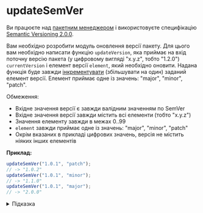 # updateSemVer

Ви працюєте над [пакетним менеджером](https://uk.wikipedia.org/wiki/Система_керування_пакунками) і використовуєте специфікацію [Semantic Versioning 2.0.0](https://semver.org/spec/v2.0.0.html).

Вам необхідно розробити модуль оновлення версії пакету. Для цього вам необхідно написати функцію `updateVersion`, яка приймає на вхід поточну версію пакета (у цифровому вигляді "x.y.z", тобто "1.2.0") `currentVersion` і елемент версії `element`, який необхідно оновити. Надана функція буде завжди [інкрементувати](https://uk.wikipedia.org/wiki/Оператори_інкременту_та_декременту) (збільшувати на один) заданий елемент версії. Елемент приймає одне із значень: "major", "minor", "patch".

Обмеження:

- Вхідне значення версії є завжди валідним значенням по SemVer
- Вхідне значення версії завжди містить всі елементи (тобто "x.y.z")
- Значення елементу завжди в межах 0..99
- `element` завжди приймає одне із значень: "major", "minor", "patch"
- Окрім вказаних в прикладі цифрових значень, версія не містить ніяких інших елементів

**Приклад:**

```js
updateSemVer("1.0.1", "patch");
// -> "1.0.2"
updateSemVer("1.0.1", "minor");
// -> "1.1.0"
updateSemVer("1.0.1", "major");
// -> "2.0.0"
```

<details>
  <summary>Підказка</summary>

---

  ## Алгоритм дій

  1. Розділити строку версії на елементи
  2. Збільшити вказаний елемент на 1
  3. Меншим елементам присвоїти 0
  4. Обʼєднати отримане значення в строку і повернути

</details>